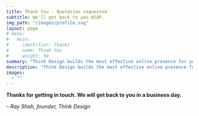 ```yaml
---
title: Thank You - Quotation requested
subtitle: We'll get back to you ASAP.
img_path: "/images/profile.svg"
layout: page
# menu:
#   main: 
#     identifier: thanks
#     name: Thnak You
#     weight: 50
summary: "Think Design builds the most effective online presence for your enterprise and brand through our immersive strategy"
description: "Think Design builds the most effective online presence for your enterprise and brand through our immersive strategy"
images:
  - ""
---
```

**Thanks for getting in touch. We will get back to you in a business day.**



_– Ray Shah, founder, Think Design_

